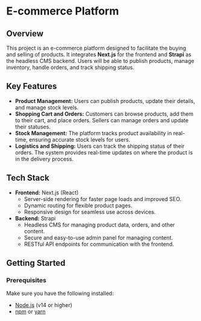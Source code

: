 # E-commerce Platform

## Overview
This project is an e-commerce platform designed to facilitate the buying and selling of products. It integrates **Next.js** for the frontend and **Strapi** as the headless CMS backend. Users will be able to publish products, manage inventory, handle orders, and track shipping status.

## Key Features
- **Product Management:** Users can publish products, update their details, and manage stock levels.
- **Shopping Cart and Orders:** Customers can browse products, add them to their cart, and place orders. Sellers can manage orders and update their statuses.
- **Stock Management:** The platform tracks product availability in real-time, ensuring accurate stock levels for users.
- **Logistics and Shipping:** Users can track the shipping status of their orders. The system provides real-time updates on where the product is in the delivery process.

## Tech Stack
- **Frontend:** Next.js (React)
    - Server-side rendering for faster page loads and improved SEO.
    - Dynamic routing for flexible product pages.
    - Responsive design for seamless use across devices.
- **Backend:** Strapi
    - Headless CMS for managing product data, orders, and other content.
    - Secure and easy-to-use admin panel for managing content.
    - RESTful API endpoints for communication with the frontend.

## Getting Started

### Prerequisites
Make sure you have the following installed:
- [Node.js](https://nodejs.org/) (v14 or higher)
- [npm](https://www.npmjs.com/) or [yarn](https://yarnpkg.com/)
